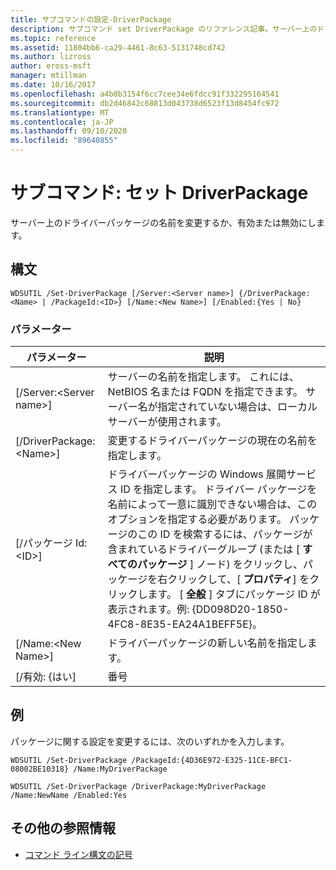 ```yaml
---
title: サブコマンドの設定-DriverPackage
description: サブコマンド set DriverPackage のリファレンス記事。サーバー上のドライバーパッケージの名前を変更するか、有効または無効にします。
ms.topic: reference
ms.assetid: 11804bb6-ca29-4461-8c63-5131748cd742
ms.author: lizross
author: eross-msft
manager: mtillman
ms.date: 10/16/2017
ms.openlocfilehash: a4b0b3154f6cc7cee34e6fdcc91f332295164541
ms.sourcegitcommit: db2d46842c68813d043738d6523f13d8454fc972
ms.translationtype: MT
ms.contentlocale: ja-JP
ms.lasthandoff: 09/10/2020
ms.locfileid: "89640855"
---
```

# <a name="subcommand-set-driverpackage"></a>サブコマンド: セット DriverPackage

サーバー上のドライバーパッケージの名前を変更するか、有効または無効にします。

## <a name="syntax"></a>構文

```
WDSUTIL /Set-DriverPackage [/Server:<Server name>] {/DriverPackage:<Name> | /PackageId:<ID>} [/Name:<New Name>] [/Enabled:{Yes | No}
```

### <a name="parameters"></a>パラメーター

|        パラメーター         |                                                                                                                                                                                                               説明                                                                                                                                                                                                                |
|--------------------------|------------------------------------------------------------------------------------------------------------------------------------------------------------------------------------------------------------------------------------------------------------------------------------------------------------------------------------------------------------------------------------------------------------------------------------------|
| [/Server:\<Server name>] |                                                                                                                                                 サーバーの名前を指定します。 これには、NetBIOS 名または FQDN を指定できます。 サーバー名が指定されていない場合は、ローカル サーバーが使用されます。                                                                                                                                                 |
| [/DriverPackage:\<Name>] |                                                                                                                                                                                       変更するドライバーパッケージの現在の名前を指定します。                                                                                                                                                                                        |
|    [/パッケージ Id:\<ID>]    | ドライバーパッケージの Windows 展開サービス ID を指定します。 ドライバー パッケージを名前によって一意に識別できない場合は、このオプションを指定する必要があります。 パッケージのこの ID を検索するには、パッケージが含まれているドライバーグループ (または [ **すべてのパッケージ** ] ノード) をクリックし、パッケージを右クリックして、[ **プロパティ**] をクリックします。 [ **全般** ] タブにパッケージ ID が表示されます。例: {DD098D20-1850-4FC8-8E35-EA24A1BEFF5E}。 |
|   [/Name:\<New Name>]    |                                                                                                                                                                                              ドライバーパッケージの新しい名前を指定します。                                                                                                                                                                                              |
|      [/有効: {はい]      |                                                                                                                                                                                                                   番号                                                                                                                                                                                                                    |

## <a name="examples"></a>例

パッケージに関する設定を変更するには、次のいずれかを入力します。
```
WDSUTIL /Set-DriverPackage /PackageId:{4D36E972-E325-11CE-BFC1-08002BE10318} /Name:MyDriverPackage
```
```
WDSUTIL /Set-DriverPackage /DriverPackage:MyDriverPackage /Name:NewName /Enabled:Yes
```

## <a name="additional-references"></a>その他の参照情報

- [コマンド ライン構文の記号](command-line-syntax-key.md)